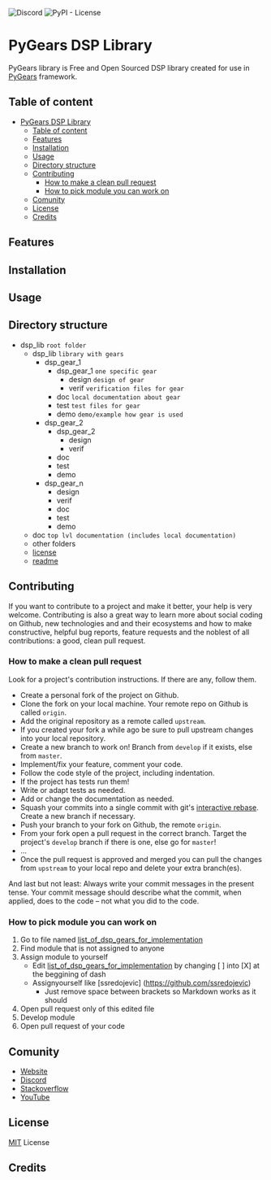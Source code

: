 ![Discord](https://img.shields.io/discord/938048651144626217?style=plastic) 
![PyPI - License](https://img.shields.io/pypi/l/pygears?style=plastic)

# PyGears DSP Library
PyGears library is Free and Open Sourced DSP library created for use in [PyGears](pygears.org) framework.

## Table of content
- [PyGears DSP Library](#pygears-dsp-library)
  - [Table of content](#table-of-content)
  - [Features](#features)
  - [Installation](#installation)
  - [Usage](#usage)
  - [Directory structure](#directory-structure)
  - [Contributing](#contributing)
    - [How to make a clean pull request](#how-to-make-a-clean-pull-request)
    - [How to pick module you can work on](#how-to-pick-module-you-can-work-on)
  - [Comunity](#comunity)
  - [License](#license)
  - [Credits](#credits)

## Features

## Installation

## Usage

## Directory structure
- dsp_lib `root folder`
  - dsp_lib `library with gears`
    - dsp_gear_1
      - dsp_gear_1 `one specific gear`
        - design `design of gear`
        - verif `verification files for gear`
      - doc `local documentation about gear`
      - test `test files for gear`
      - demo `demo/example how gear is used`
    - dsp_gear_2
      - dsp_gear_2
        - design
        - verif
      - doc
      - test
      - demo
    - dsp_gear_n
      - design
      - verif
      - doc
      - test
      - demo
  - doc `top lvl documentation (includes local documentation)`
  - other folders
  - [license](https://github.com/PyGears/lib-dsp/blob/main/LICENSE)
  - [readme](https://github.com/PyGears/lib-dsp/blob/main/README.md)
  

## Contributing
If you want to contribute to a project and make it better, your help is very welcome. Contributing is also a great way to learn more about social coding on Github, new technologies and and their ecosystems and how to make constructive, helpful bug reports, feature requests and the noblest of all contributions: a good, clean pull request.

### How to make a clean pull request
Look for a project's contribution instructions. If there are any, follow them.

- Create a personal fork of the project on Github.
- Clone the fork on your local machine. Your remote repo on Github is called `origin`.
- Add the original repository as a remote called `upstream`.
- If you created your fork a while ago be sure to pull upstream changes into your local repository.
- Create a new branch to work on! Branch from `develop` if it exists, else from `master`.
- Implement/fix your feature, comment your code.
- Follow the code style of the project, including indentation.
- If the project has tests run them!
- Write or adapt tests as needed.
- Add or change the documentation as needed.
- Squash your commits into a single commit with git's [interactive rebase](https://help.github.com/articles/interactive-rebase). Create a new branch if necessary.
- Push your branch to your fork on Github, the remote `origin`.
- From your fork open a pull request in the correct branch. Target the project's `develop` branch if there is one, else go for `master`!
- ...
- Once the pull request is approved and merged you can pull the changes from `upstream` to your local repo and delete your extra branch(es).

And last but not least: Always write your commit messages in the present tense. Your commit message should describe what the commit, when applied, does to the code – not what you did to the code.

### How to pick module you can work on
1. Go to file named [list_of_dsp_gears_for_implementation](list_of_dsp_gears_for_implementation.md)
2. Find module that is not assigned to anyone
3. Assign module to yourself
   - Edit [list_of_dsp_gears_for_implementation](list_of_dsp_gears_for_implementation.md) by changing [ ] into [X] at the beggining of dash
   - Assignyourself like [ssredojevic] (https://github.com/ssredojevic)
      - Just remove space between brackets so Markdown works as it should
4. Open pull request only of this edited file
5. Develop module
6. Open pull request of your code

## Comunity
- [Website](https://pygears.org/)
- [Discord](https://discord.com/invite/N499SsBMVD)
- [Stackoverflow](https://stackoverflow.com/questions/tagged/pygears)
- [YouTube](https://www.youtube.com/channel/UCJs_yMeLLw9jRf6vYFVRp9g)

## License
[MIT](https://github.com/PyGears/lib-dsp/blob/main/LICENSE) License

## Credits
